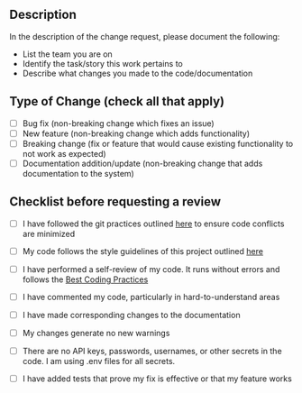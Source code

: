 ## Description
In the description of the change request, please document the following:
* List the team you are on
* Identify the task/story this work pertains to
* Describe what changes you made to the code/documentation

## Type of Change (check all that apply)
- [ ] Bug fix (non-breaking change which fixes an issue)
- [ ] New feature (non-breaking change which adds functionality)
- [ ] Breaking change (fix or feature that would cause existing functionality to not work as expected)
- [ ] Documentation addition/update (non-breaking change that adds documentation to the system)

## Checklist before requesting a review
- [ ] I have followed the git practices outlined [here](GitPractices.md) to ensure code conflicts are minimized
- [ ] My code follows the style guidelines of this project outlined [here](documentation/UIGuidelines.md)
- [ ] I have performed a self-review of my code. It runs without errors and follows the [Best Coding Practices](BestCodingPractices.md)
- [ ] I have commented my code, particularly in hard-to-understand areas
- [ ] I have made corresponding changes to the documentation
- [ ] My changes generate no new warnings
- [ ] There are no API keys, passwords, usernames, or other secrets in the code. I am using .env files for all secrets.
- [ ] I have added tests that prove my fix is effective or that my feature works

